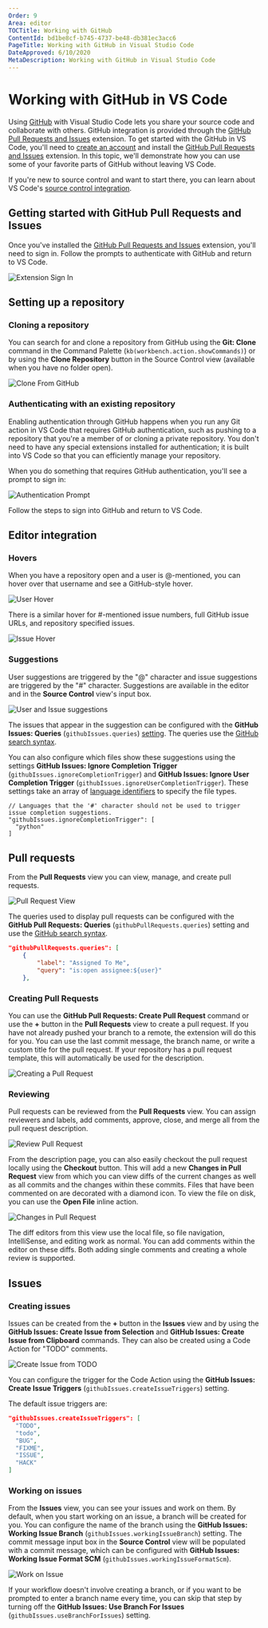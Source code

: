 ```yaml
---
Order: 9
Area: editor
TOCTitle: Working with GitHub
ContentId: bd1be8cf-b745-4737-be48-db381ec3acc6
PageTitle: Working with GitHub in Visual Studio Code
DateApproved: 6/10/2020
MetaDescription: Working with GitHub in Visual Studio Code
---
```

# Working with GitHub in VS Code

Using [GitHub](https://github.com) with Visual Studio Code lets you share your source code and collaborate with others. GitHub integration is provided through the [GitHub Pull Requests and Issues](https://marketplace.visualstudio.com/items?itemName=GitHub.vscode-pull-request-github) extension. To get started with the GitHub in VS Code, you'll need to [create an account](https://help.github.com/github/getting-started-with-github/signing-up-for-a-new-github-account) and install the [GitHub Pull Requests and Issues](https://marketplace.visualstudio.com/items?itemName=GitHub.vscode-pull-request-github) extension. In this topic, we'll demonstrate how you can use some of your favorite parts of GitHub without leaving VS Code.

If you're new to source control and want to start there, you can learn about VS Code's [source control integration](/docs/editor/versioncontrol.md).

## Getting started with GitHub Pull Requests and Issues

Once you've installed the [GitHub Pull Requests and Issues](https://marketplace.visualstudio.com/items?itemName=GitHub.vscode-pull-request-github) extension, you'll need to sign in. Follow the prompts to authenticate with GitHub and return to VS Code.

![Extension Sign In](images/github/extension-signin.png)

## Setting up a repository

### Cloning a repository

You can search for and clone a repository from GitHub using the **Git: Clone** command in the Command Palette (`kb(workbench.action.showCommands)`) or by using the **Clone Repository** button in the Source Control view (available when you have no folder open).

![Clone From GitHub](images/github/clone-from-github.gif)

### Authenticating with an existing repository

Enabling authentication through GitHub happens when you run any Git action in VS Code that requires GitHub authentication, such as pushing to a repository that you're a member of or cloning a private repository. You don't need to have any special extensions installed for authentication; it is built into VS Code so that you can efficiently manage your repository.

When you do something that requires GitHub authentication, you'll see a prompt to sign in:

![Authentication Prompt](images/github/auth-prompt.png)

Follow the steps to sign into GitHub and return to VS Code.

## Editor integration

### Hovers

When you have a repository open and a user is @-mentioned, you can hover over that username and see a GitHub-style hover.

![User Hover](images/github/user-hover.png)

There is a similar hover for #-mentioned issue numbers, full GitHub issue URLs, and repository specified issues.

![Issue Hover](images/github/issue-hover.png)

### Suggestions

User suggestions are triggered by the "@" character and issue suggestions are triggered by the "#" character. Suggestions are available in the editor and in the **Source Control** view's input box.

![User and Issue suggestions](images/github/user-issue-suggest.gif)

The issues that appear in the suggestion can be configured with the **GitHub Issues: Queries** (`githubIssues.queries`) [setting](/docs/getstarted/settings.md). The queries use the [GitHub search syntax](https://help.github.com/articles/understanding-the-search-syntax).

You can also configure which files show these suggestions using the settings **GitHub Issues: Ignore Completion Trigger** (`githubIssues.ignoreCompletionTrigger`) and **GitHub Issues: Ignore User Completion Trigger** (`githubIssues.ignoreUserCompletionTrigger`). These settings take an array of [language identifiers](/docs/languages/identifiers.md) to specify the file types.

```jsonc
// Languages that the '#' character should not be used to trigger issue completion suggestions.
"githubIssues.ignoreCompletionTrigger": [
  "python"
]
```

## Pull requests

From the **Pull Requests** view you can view, manage, and create pull requests.

![Pull Request View](images/github/pull-request-view.png)

The queries used to display pull requests can be configured with the **GitHub Pull Requests: Queries** (`githubPullRequests.queries`) setting and use the [GitHub search syntax](https://help.github.com/articles/understanding-the-search-syntax).

```json
"githubPullRequests.queries": [
    {
        "label": "Assigned To Me",
        "query": "is:open assignee:${user}"
    },
```

### Creating Pull Requests

You can use the **GitHub Pull Requests: Create Pull Request** command or use the **+** button in the **Pull Requests** view to create a pull request. If you have not already pushed your branch to a remote, the extension will do this for you. You can use the last commit message, the branch name, or write a custom title for the pull request. If your repository has a pull request template, this will automatically be used for the description.

![Creating a Pull Request](images/github/pull-request-create.gif)

### Reviewing

Pull requests can be reviewed from the **Pull Requests** view. You can assign reviewers and labels, add comments, approve, close, and merge all from the pull request description.

![Review Pull Request](images/github/review-pull-request.gif)

From the description page, you can also easily checkout the pull request locally using the **Checkout** button. This will add a new **Changes in Pull Request** view from which you can view diffs of the current changes as well as all commits and the changes within these commits. Files that have been commented on are decorated with a diamond icon. To view the file on disk, you can use the **Open File** inline action.

![Changes in Pull Request](images/github/changes-view.png)

The diff editors from this view use the local file, so file navigation, IntelliSense, and editing work as normal. You can add comments within the editor on these diffs. Both adding single comments and creating a whole review is supported.

## Issues

### Creating issues

Issues can be created from the **+** button in the **Issues** view and by using the **GitHub Issues: Create Issue from Selection** and **GitHub Issues: Create Issue from Clipboard** commands. They can also be created using a Code Action for "TODO" comments.

![Create Issue from TODO](images/github/issue-from-todo.gif)

You can configure the trigger for the Code Action using the **GitHub Issues: Create Issue Triggers** (`githubIssues.createIssueTriggers`) setting.

The default issue triggers are:

```json
"githubIssues.createIssueTriggers": [
  "TODO",
  "todo",
  "BUG",
  "FIXME",
  "ISSUE",
  "HACK"
]
```

### Working on issues

From the **Issues** view, you can see your issues and work on them. By default, when you start working on an issue, a branch will be created for you. You can configure the name of the branch using the **GitHub Issues: Working Issue Branch** (`githubIssues.workingIssueBranch`) setting. The commit message input box in the **Source Control** view will be populated with a commit message, which can be configured with **GitHub Issues: Working Issue Format SCM** (`githubIssues.workingIssueFormatScm`).

![Work on Issue](images/github/work-on-issue.gif)

If your workflow doesn't involve creating a branch, or if you want to be prompted to enter a branch name every time, you can skip that step by turning off the **GitHub Issues: Use Branch For Issues** (`githubIssues.useBranchForIssues`) setting.
